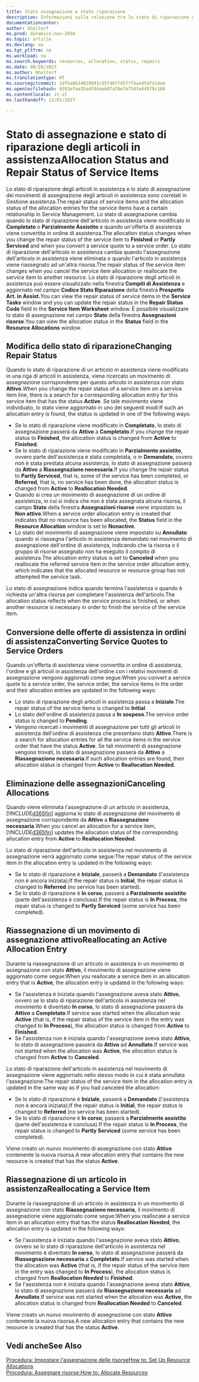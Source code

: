 ```yaml
---
title: Stato assegnazione e stato riparazione
description: Informazioni sulla relazione tra lo stato di riparazione degli articoli in assistenza e lo stato di assegnazione dei relativi movimenti.
documentationcenter: 
author: bholtorf
ms.prod: dynamics-nav-2018
ms.topic: article
ms.devlang: na
ms.tgt_pltfrm: na
ms.workload: na
ms.search.keywords: resources, allocation, status, repairs
ms.date: 08/28/2017
ms.author: bholtorf
ms.translationtype: HT
ms.sourcegitcommit: 1dfba8b14019991c95f40ffd5f7fbaed5df414eb
ms.openlocfilehash: 0393efaa35adf84aeb87a70e7a754fe445f9c186
ms.contentlocale: it-it
ms.lasthandoff: 12/01/2017

---
```

# <a name="allocation-status-and-repair-status-of-service-items"></a><span data-ttu-id="2de3b-103">Stato di assegnazione e stato di riparazione degli articoli in assistenza</span><span class="sxs-lookup"><span data-stu-id="2de3b-103">Allocation Status and Repair Status of Service Items</span></span>
<span data-ttu-id="2de3b-104">Lo stato di riparazione degli articoli in assistenza e lo stato di assegnazione dei movimenti di assegnazione degli articoli in assistenza sono correlati in Gestione assistenza.</span><span class="sxs-lookup"><span data-stu-id="2de3b-104">The repair status of service items and the allocation status of the allocation entries for the service items have a certain relationship in Service Management.</span></span> <span data-ttu-id="2de3b-105">Lo stato di assegnazione cambia quando lo stato di riparazione dell'articolo in assistenza viene modificato in **Completato** o **Parzialmente Assistito** e quando un'offerta di assistenza viene convertita in ordine di assistenza.</span><span class="sxs-lookup"><span data-stu-id="2de3b-105">The allocation status changes when you change the repair status of the service item to **Finished** or **Partly Serviced** and when you convert a service quote to a service order.</span></span> <span data-ttu-id="2de3b-106">Lo stato di riparazione dell'articolo in assistenza cambia quando l'assegnazione dell'articolo in assistenza viene eliminata o quando l'articolo in assistenza viene riassegnato ad un'altra risorsa.</span><span class="sxs-lookup"><span data-stu-id="2de3b-106">The repair status of the service item changes when you cancel the service item allocation or reallocate the service item to another resource.</span></span> <span data-ttu-id="2de3b-107">Lo stato di riparazione degli articoli in assistenza può essere visualizzato nella finestra **Compiti di Assistenza** e aggiornato nel campo **Codice Stato Riparazione** della finestra **Prospetto Art. in Assist.**</span><span class="sxs-lookup"><span data-stu-id="2de3b-107">You can view the repair status of service items in the **Service Tasks** window and you can update the repair status in the **Repair Status Code** field in the **Service Item Worksheet** window.</span></span> <span data-ttu-id="2de3b-108">È possibile visualizzare lo stato di assegnazione nel campo **Stato** della finestra **Assegnazioni risorse**.</span><span class="sxs-lookup"><span data-stu-id="2de3b-108">You can view the allocation status in the **Status** field in the **Resource Allocations** window.</span></span>  
  
## <a name="changing-repair-status"></a><span data-ttu-id="2de3b-109">Modifica dello stato di riparazione</span><span class="sxs-lookup"><span data-stu-id="2de3b-109">Changing Repair Status</span></span>  
<span data-ttu-id="2de3b-110">Quando lo stato di riparazione di un articolo in assistenza viene modificato in una riga di articoli in assistenza, viene ricercato un movimento di assegnazione corrispondente per questo articolo in assistenza con stato **Attivo**.</span><span class="sxs-lookup"><span data-stu-id="2de3b-110">When you change the repair status of a service item on a service item line, there is a search for a corresponding allocation entry for this service item that has the status **Active**.</span></span> <span data-ttu-id="2de3b-111">Se tale movimento viene individuato, lo stato viene aggiornato in uno dei seguenti modi:</span><span class="sxs-lookup"><span data-stu-id="2de3b-111">If such an allocation entry is found, the status is updated in one of the following ways:</span></span>  
  
* <span data-ttu-id="2de3b-112">Se lo stato di riparazione viene modificato in **Completato**, lo stato di assegnazione passerà da **Attivo** a **Completato**.</span><span class="sxs-lookup"><span data-stu-id="2de3b-112">If you change the repair status to **Finished**, the allocation status is changed from **Active** to **Finished**.</span></span>  
* <span data-ttu-id="2de3b-113">Se lo stato di riparazione viene modificato in **Parzialmente assistito**, ovvero parte dell'assistenza è stata completata, o in **Demandato**, ovvero non è stata prestata alcuna assistenza, lo stato di assegnazione passerà da **Attivo** a **Riassegnazione necessaria**.</span><span class="sxs-lookup"><span data-stu-id="2de3b-113">If you change the repair status to **Partly Serviced**, that is, some of the service has been completed, or **Referred**, that is, no service has been done, the allocation status is changed from **Active** to **Reallocation Needed**.</span></span>  
* <span data-ttu-id="2de3b-114">Quando si crea un movimento di assegnazione di un ordine di assistenza, in cui si indica che non è stata assegnata alcuna risorsa, il campo **Stato** della finestra **Assegnazioni risorse** viene impostato su **Non attivo**.</span><span class="sxs-lookup"><span data-stu-id="2de3b-114">When a service order allocation entry is created that indicates that no resource has been allocated, the **Status** field in the **Resource Allocation** window is set to **Nonactive**.</span></span>  
* <span data-ttu-id="2de3b-115">Lo stato del movimento di assegnazione viene impostato su **Annullato** quando si riassegna l'articolo in assistenza demandato nel movimento di assegnazione dell'ordine di assistenza, indicando che la risorsa o il gruppo di risorse assegnato non ha eseguito il compito di assistenza.</span><span class="sxs-lookup"><span data-stu-id="2de3b-115">The allocation entry status is set to **Canceled** when you reallocate the referred service item in the service order allocation entry, which indicates that the allocated resource or resource group has not attempted the service task.</span></span>  
  
<span data-ttu-id="2de3b-116">Lo stato di assegnazione indica quando termina l'assistenza o quando è richiesta un'altra risorsa per completare l'assistenza dell'articolo.</span><span class="sxs-lookup"><span data-stu-id="2de3b-116">The allocation status reflects when the service process is finished, or when another resource is necessary in order to finish the service of the service item.</span></span>  
  
## <a name="converting-service-quotes-to-service-orders"></a><span data-ttu-id="2de3b-117">Conversione delle offerte di assistenza in ordini di assistenza</span><span class="sxs-lookup"><span data-stu-id="2de3b-117">Converting Service Quotes to Service Orders</span></span>  
<span data-ttu-id="2de3b-118">Quando un'offerta di assistenza viene convertita in ordine di assistenza, l'ordine e gli articoli in assistenza dell'ordine con i relativi movimenti di assegnazione vengono aggiornati come segue:</span><span class="sxs-lookup"><span data-stu-id="2de3b-118">When you convert a service quote to a service order, the service order, the service items in the order and their allocation entries are updated in the following ways:</span></span>  
  
* <span data-ttu-id="2de3b-119">Lo stato di riparazione degli articoli in assistenza passa a **Iniziale**.</span><span class="sxs-lookup"><span data-stu-id="2de3b-119">The repair status of the service items is changed to **Initial**.</span></span>  
* <span data-ttu-id="2de3b-120">Lo stato dell'ordine di assistenza passa a **In sospeso**.</span><span class="sxs-lookup"><span data-stu-id="2de3b-120">The service order status is changed to **Pending**.</span></span>  
* <span data-ttu-id="2de3b-121">Vengono ricercati i movimenti di assegnazione per tutti gli articoli in assistenza dell'ordine di assistenza che presentano stato **Attivo**.</span><span class="sxs-lookup"><span data-stu-id="2de3b-121">There is a search for allocation entries for all the service items in the service order that have the status **Active**.</span></span> <span data-ttu-id="2de3b-122">Se tali movimenti di assegnazione vengono trovati, lo stato di assegnazione passerà da **Attivo** a **Riassegnazione necessaria**.</span><span class="sxs-lookup"><span data-stu-id="2de3b-122">If such allocation entries are found, their allocation status is changed from **Active** to **Reallocation Needed**.</span></span>  
  
## <a name="canceling-allocations"></a><span data-ttu-id="2de3b-123">Eliminazione delle assegnazioni</span><span class="sxs-lookup"><span data-stu-id="2de3b-123">Canceling Allocations</span></span>  
<span data-ttu-id="2de3b-124">Quando viene eliminata l'assegnazione di un articolo in assistenza, [!INCLUDE[d365fin](includes/d365fin_md.md)] aggiorna lo stato di assegnazione del movimento di assegnazione corrispondente da **Attivo** a **Riassegnazione necessaria**.</span><span class="sxs-lookup"><span data-stu-id="2de3b-124">When you cancel an allocation for a service item, [!INCLUDE[d365fin](includes/d365fin_md.md)] updates the allocation status of the corresponding allocation entry from **Active** to **Reallocation Needed**.</span></span>

<span data-ttu-id="2de3b-125">Lo stato di riparazione dell'articolo in assistenza nel movimento di assegnazione verrà aggiornato come segue:</span><span class="sxs-lookup"><span data-stu-id="2de3b-125">The repair status of the service item in the allocation entry is updated in the following ways:</span></span>  
  
* <span data-ttu-id="2de3b-126">Se lo stato di riparazione è **Iniziale**, passerà a **Demandato** (l'assistenza non è ancora iniziata);</span><span class="sxs-lookup"><span data-stu-id="2de3b-126">If the repair status is **Initial**, the repair status is changed to **Referred** (no service has been started).</span></span>  
* <span data-ttu-id="2de3b-127">Se lo stato di riparazione è **In corso**, passerà a **Parzialmente assistito** (parte dell'assistenza è conclusa).</span><span class="sxs-lookup"><span data-stu-id="2de3b-127">If the repair status is **In Process**, the repair status is changed to **Partly Serviced** (some service has been completed).</span></span>  
  
## <a name="reallocating-an-active-allocation-entry"></a><span data-ttu-id="2de3b-128">Riassegnazione di un movimento di assegnazione attivo</span><span class="sxs-lookup"><span data-stu-id="2de3b-128">Reallocating an Active Allocation Entry</span></span>  
<span data-ttu-id="2de3b-129">Durante la riassegnazione di un articolo in assistenza in un movimento di assegnazione con stato **Attivo**, il movimento di assegnazione viene aggiornato come segue:</span><span class="sxs-lookup"><span data-stu-id="2de3b-129">When you reallocate a service item in an allocation entry that is **Active**, the allocation entry is updated in the following ways:</span></span>  
  
* <span data-ttu-id="2de3b-130">Se l'assistenza è iniziata quando l'assegnazione aveva stato **Attivo**, ovvero se lo stato di riparazione dell'articolo in assistenza nel movimento è diventato **In corso**, lo stato di assegnazione passerà da **Attivo** a **Completato**.</span><span class="sxs-lookup"><span data-stu-id="2de3b-130">If service was started when the allocation was **Active** (that is, if the repair status of the service item in the entry was changed to **In Process**), the allocation status is changed from **Active** to **Finished**.</span></span>  
* <span data-ttu-id="2de3b-131">Se l'assistenza non è iniziata quando l'assegnazione aveva stato **Attivo**, lo stato di assegnazione passerà da **Attivo** ad **Annullato**.</span><span class="sxs-lookup"><span data-stu-id="2de3b-131">If service was not started when the allocation was **Active**, the allocation status is changed from **Active** to **Canceled**.</span></span>  
  
<span data-ttu-id="2de3b-132">Lo stato di riparazione dell'articolo in assistenza nel movimento di assegnazione viene aggiornato nello stesso modo in cui è stata annullata l'assegnazione:</span><span class="sxs-lookup"><span data-stu-id="2de3b-132">The repair status of the service item in the allocation entry is updated in the same way as if you had canceled the allocation:</span></span>  
  
* <span data-ttu-id="2de3b-133">Se lo stato di riparazione è **Iniziale**, passerà a **Demandato** (l'assistenza non è ancora iniziata);</span><span class="sxs-lookup"><span data-stu-id="2de3b-133">If the repair status is **Initial**, the repair status is changed to **Referred** (no service has been started).</span></span>  
* <span data-ttu-id="2de3b-134">Se lo stato di riparazione è **In corso**, passerà a **Parzialmente assistito** (parte dell'assistenza è conclusa).</span><span class="sxs-lookup"><span data-stu-id="2de3b-134">If the repair status is **In Process**, the repair status is changed to **Partly Serviced** (some service has been completed).</span></span>  
  
<span data-ttu-id="2de3b-135">Viene creato un nuovo movimento di assegnazione con stato **Attivo** contenente la nuova risorsa.</span><span class="sxs-lookup"><span data-stu-id="2de3b-135">A new allocation entry that contains the new resource is created that has the status **Active**.</span></span>  
  
## <a name="reallocating-a-service-item"></a><span data-ttu-id="2de3b-136">Riassegnazione di un articolo in assistenza</span><span class="sxs-lookup"><span data-stu-id="2de3b-136">Reallocating a Service Item</span></span>  
<span data-ttu-id="2de3b-137">Durante la riassegnazione di un articolo in assistenza in un movimento di assegnazione con stato **Riassegnazione necessaria**, il movimento di assegnazione viene aggiornato come segue:</span><span class="sxs-lookup"><span data-stu-id="2de3b-137">When you reallocate a service item in an allocation entry that has the status **Reallocation Needed**, the allocation entry is updated in the following ways:</span></span>  
  
* <span data-ttu-id="2de3b-138">Se l'assistenza è iniziata quando l'assegnazione aveva stato **Attivo**, ovvero se lo stato di riparazione dell'articolo in assistenza nel movimento è diventato **In corso**, lo stato di assegnazione passerà da **Riassegnazione necessaria** a **Completato**.</span><span class="sxs-lookup"><span data-stu-id="2de3b-138">If service was started when the allocation was **Active** (that is, if the repair status of the service item in the entry was changed to **In Process**), the allocation status is changed from **Reallocation Needed** to **Finished**.</span></span>  
* <span data-ttu-id="2de3b-139">Se l'assistenza non è iniziata quando l'assegnazione aveva stato **Attivo**, lo stato di assegnazione passerà da **Riassegnazione necessaria** ad **Annullato**.</span><span class="sxs-lookup"><span data-stu-id="2de3b-139">If service was not started when the allocation was **Active**, the allocation status is changed from **Reallocation Needed** to **Canceled**.</span></span>  
  
<span data-ttu-id="2de3b-140">Viene creato un nuovo movimento di assegnazione con stato **Attivo** contenente la nuova risorsa.</span><span class="sxs-lookup"><span data-stu-id="2de3b-140">A new allocation entry that contains the new resource is created that has the status **Active**.</span></span>  
  
## <a name="see-also"></a><span data-ttu-id="2de3b-141">Vedi anche</span><span class="sxs-lookup"><span data-stu-id="2de3b-141">See Also</span></span>  
[<span data-ttu-id="2de3b-142">Procedura: Impostare l'assegnazione delle risorse</span><span class="sxs-lookup"><span data-stu-id="2de3b-142">How to: Set Up Resource Allocations</span></span>](service-how-setup-resource-allocation.md)  
[<span data-ttu-id="2de3b-143">Procedura: Assegnare risorse:</span><span class="sxs-lookup"><span data-stu-id="2de3b-143">How to: Allocate Resources</span></span>](service-how-to-allocate-resources.md)  


